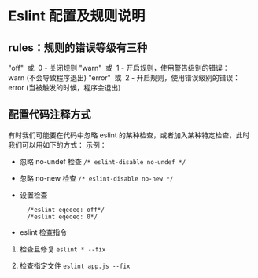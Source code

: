 # Eslint 配置及规则说明

## rules：规则的错误等级有三种

"off"  或  0 - 关闭规则
"warn"  或  1 - 开启规则，使用警告级别的错误：warn (不会导致程序退出)
"error"  或  2 - 开启规则，使用错误级别的错误：error (当被触发的时候，程序会退出)

## 配置代码注释方式

有时我们可能要在代码中忽略 eslint 的某种检查，或者加入某种特定检查，此时我们可以用如下的方式：
示例：

- 忽略 no-undef 检查
  `/* eslint-disable no-undef */`

- 忽略 no-new 检查
  `/* eslint-disable no-new */`

- 设置检查

  ```code
    /*eslint eqeqeq: off*/
    /*eslint eqeqeq: 0*/
  ```

- eslint 检查指令

1. 检查且修复
   `eslint * --fix`

2. 检查指定文件
   `eslint app.js --fix`
